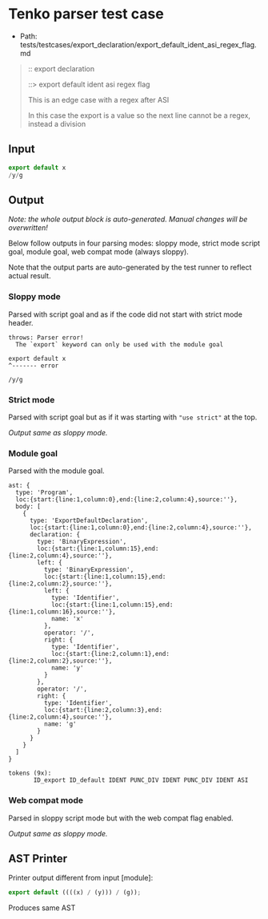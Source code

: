 # Tenko parser test case

- Path: tests/testcases/export_declaration/export_default_ident_asi_regex_flag.md

> :: export declaration
>
> ::> export default ident asi regex flag
>
> This is an edge case with a regex after ASI
>
> In this case the export is a value so the next line cannot be a regex, instead a division

## Input

`````js
export default x
/y/g
`````

## Output

_Note: the whole output block is auto-generated. Manual changes will be overwritten!_

Below follow outputs in four parsing modes: sloppy mode, strict mode script goal, module goal, web compat mode (always sloppy).

Note that the output parts are auto-generated by the test runner to reflect actual result.

### Sloppy mode

Parsed with script goal and as if the code did not start with strict mode header.

`````
throws: Parser error!
  The `export` keyword can only be used with the module goal

export default x
^------- error

/y/g
`````

### Strict mode

Parsed with script goal but as if it was starting with `"use strict"` at the top.

_Output same as sloppy mode._

### Module goal

Parsed with the module goal.

`````
ast: {
  type: 'Program',
  loc:{start:{line:1,column:0},end:{line:2,column:4},source:''},
  body: [
    {
      type: 'ExportDefaultDeclaration',
      loc:{start:{line:1,column:0},end:{line:2,column:4},source:''},
      declaration: {
        type: 'BinaryExpression',
        loc:{start:{line:1,column:15},end:{line:2,column:4},source:''},
        left: {
          type: 'BinaryExpression',
          loc:{start:{line:1,column:15},end:{line:2,column:2},source:''},
          left: {
            type: 'Identifier',
            loc:{start:{line:1,column:15},end:{line:1,column:16},source:''},
            name: 'x'
          },
          operator: '/',
          right: {
            type: 'Identifier',
            loc:{start:{line:2,column:1},end:{line:2,column:2},source:''},
            name: 'y'
          }
        },
        operator: '/',
        right: {
          type: 'Identifier',
          loc:{start:{line:2,column:3},end:{line:2,column:4},source:''},
          name: 'g'
        }
      }
    }
  ]
}

tokens (9x):
       ID_export ID_default IDENT PUNC_DIV IDENT PUNC_DIV IDENT ASI
`````


### Web compat mode

Parsed in sloppy script mode but with the web compat flag enabled.

_Output same as sloppy mode._

## AST Printer

Printer output different from input [module]:

````js
export default ((((x) / (y))) / (g));
````

Produces same AST
